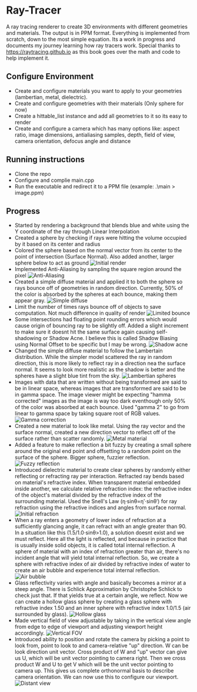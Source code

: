 # Ray-Tracer
A ray tracing renderer to create 3D environments with different geometries and materials. The output is in PPM format. Everything is implemented from scratch, down to the most simple equation. Its a work in progress and documents my journey learning how ray tracers work. Special thanks to https://raytracing.github.io as this book goes over the math and code to help implement it.

## Configure Environment
- Create and configure materials you want to apply to your geometries (lambertian, metal, dielectric).
- Create and configure geometries with their materials (Only sphere for now)
- Create a hittable_list instance and add all geometries to it so its easy to render
- Create and configure a camera which has many options like: aspect ratio, image dimensions, antialiasing samples, depth, field of view, camera orientation, defocus angle and distance

## Running instructions
- Clone the repo
- Configure and complie main.cpp
- Run the executable and redirect it to a PPM file (example: .\main > image.ppm)

## Progress
- Started by rendering a background that blends blue and white using the Y coordinate of the ray through Linear Interpolation
- Created a sphere by checking if rays were hitting the volume occupied by it based on its center and radius
- Colored the sphere based on the normal vector from its center to the point of intersection (Surface Normal). Also added another, larger sphere below to act as ground
![Initial render](https://github.com/Terakonta/Ray-Tracer/blob/main/ray%20tracer/png/initialRender.png)
- Implemented Anti-Aliasing by sampling the square region around the pixel
![Anti-Aliasing](https://github.com/Terakonta/Ray-Tracer/blob/main/ray%20tracer/png/antialiasing.png)
- Created a simple diffuse material and applied it to both the sphere so rays bounce off of geometries in random direction. Currently, 50% of the color is absorbed by the spheres at each bounce, making them appear gray.
![Simple diffuse](https://github.com/Terakonta/Ray-Tracer/blob/main/ray%20tracer/png/gray.png)
- Limit the number of times rays bounce off of objects to save computation. Not much difference in quality of render
![Limited bounce](https://github.com/Terakonta/Ray-Tracer/blob/main/ray%20tracer/png/grayWithReflectionLimit.png)
- Some intersections had floating point rounding errors which would cause origin of bouncing ray to be slightly off. Added a slight increment to make sure it doesnt hit the same surface again causing self-shadowing or Shadow Acne. I believe this is called Shadow Biasing using Normal Offset to be specific but I may be wrong.
![Shadow acne](https://github.com/Terakonta/Ray-Tracer/blob/main/ray%20tracer/png/fixShadowAcne.png)
- Changed the simple diffuse material to follow the Lambertain distribution. While the simpler model scattered the ray in random direction, this is more likely to reflect ray in a direction nea the surface normal. It seems to look more realistic as the shadow is better and the spheres have a slight blue tint from the sky.
![Lambertian spheres](https://github.com/Terakonta/Ray-Tracer/blob/main/ray%20tracer/png/lambertianDistance.png)
- Images with data that are written without being transformed are said to be in linear space, whereas images that are transformed are said to be in gamma space. The image viewer might be expecting "hamma corrected" images as the image is way too dark eventhough only 50% of the color was absorbed at each bounce. Used "gamma 2" to go from linear to gamma space by taking square root of RGB values.
![Gamma correction](https://github.com/Terakonta/Ray-Tracer/blob/main/ray%20tracer/png/gammaCorrection.png)
- Created a new material to look like metal. Using the ray vector and the surface normal, created a new direction vector to reflect off of the surface rather than scatter randomly.
![Metal material](https://github.com/Terakonta/Ray-Tracer/blob/main/ray%20tracer/png/metalAndLambertianWorld.png)
- Added a feature to make reflection a bit fuzzy by creating a small sphere around the original end point and offsetting to a random point on the surface of the sphere. Bigger sphere, fuzzier reflection.
![Fuzzy reflection](https://github.com/Terakonta/Ray-Tracer/blob/main/ray%20tracer/png/fuzzyReflection.png)
- Introduced dielectric material to create clear spheres by randomly either reflecting or refracting ray per interaction. Refracted ray bends based on material's refractive index. When transparent material embedded inside another, we calculate relative refraction index: the refractive index of the object's material divided by the refractive index of the surrounding material. Used the Snell's Law (η⋅sinθ=η′⋅sinθ′) for ray refraction using the refractive indices and angles from surface normal. 
![Initial refraction](https://github.com/Terakonta/Ray-Tracer/blob/main/ray%20tracer/png/initialRefraction.png)
- When a ray enters a geometry of lower index of refraction at a sufficiently glancing angle, it can refract with an angle greater than 90. In a situation like this (1.5/1.0⋅sinθ>1.0), a solution doesnt exist and we must reflect. Here all the light is reflected, and because in practice that is usually inside solid objects, it is called total internal reflection. A sphere of material with an index of refraction greater than air, there's no incident angle that will yield total internal reflection. So, we create a sphere with refractive index of air divided by refractive index of water to create an air bubble and experience total internal reflection.
![Air bubble](https://github.com/Terakonta/Ray-Tracer/blob/main/ray%20tracer/png/airBubbleInWater.png)
- Glass reflectivity varies with angle and basically becomes a mirror at a steep angle. There is Schlick Approximation by Christophe Schlick to check just that. If that yields true at a certain angle, we reflect. Now we can create a hollow glass sphere by creating a glass sphere with refractive index 1.50 and an inner sphere with refractive index 1.0/1.5 (air surrounded by glass).
![Hollow glass](https://github.com/Terakonta/Ray-Tracer/blob/main/ray%20tracer/png/hollowGlassSphere.png)
- Made vertical field of view adjustable by taking in the vertical view angle from edge to edge of viewport and adjusting viewport height accordingly.
![Vertical FOV](https://github.com/Terakonta/Ray-Tracer/blob/main/ray%20tracer/png/90vfov.png)
- Introduced ability to position and rotate the camera by picking a point to look from, point to look to and camera-relative "up" direction. W can be look direction unit vector. Cross product of W and "up" vector can give us U, which will be unit vector pointing to camera right. Then we cross product W and U to get V which will be the unit vector pointing to camera up. This gives us complete orthonormal basis to describe camera orientation. We can now use this to configure our viewport.
![Distant view](https://github.com/Terakonta/Ray-Tracer/blob/main/ray%20tracer/png/distantView.png)
